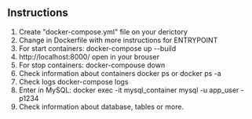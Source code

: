 ## Instructions

1. Create "docker-compose.yml" file on your derictory
2. Change in Dockerfile with more instructions for ENTRYPOINT
3. For start containers: 
                        docker-compose up --build
4. http://localhost:8000/ open in your brouser
5. For stop containers:
                        docker-compouse down
6. Check information about containers docker ps or docker ps -a
7. Check logs docker-compose logs
8. Enter in MySQL:
                  docker exec -it mysql_container mysql -u app_user -p1234
9. Check information about database, tables or more.
                     